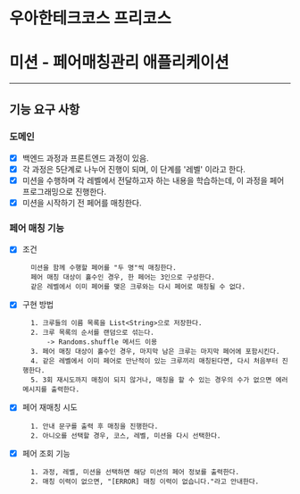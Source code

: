# 우아한테크코스 프리코스

# 미션 - 페어매칭관리 애플리케이션

---

## 기능 요구 사항

### 도메인
- [x] 백엔드 과정과 프론트엔드 과정이 있음.
- [x] 각 과정은 5단계로 나누어 진행이 되며, 이 단계를 '레벨' 이라고 한다.
- [x] 미션을 수행하며 각 레벨에서 전달하고자 하는 내용을 학습하는데, 이 과정을 페어 프로그래밍으로 진행한다.
- [x] 미션을 시작하기 전 페어를 매칭한다.

### 페어 매칭 기능
- [x] 조건

        미션을 함께 수행할 페어를 "두 명"씩 매칭한다.
        페어 매칭 대상이 홀수인 경우, 한 페어는 3인으로 구성한다.
        같은 레벨에서 이미 페어를 맺은 크루와는 다시 페어로 매칭될 수 없다.

- [x] 구현 방법
        
        1. 크루들의 이름 목록을 List<String>으로 저장한다.
        2. 크루 목록의 순서를 랜덤으로 섞는다.
            -> Randoms.shuffle 메서드 이용
        3. 페어 매칭 대상이 홀수인 경우, 마지막 남은 크루는 마지막 페어에 포함시킨다.
        4. 같은 레벨에서 이미 페어로 만난적이 있는 크루끼리 매칭된다면, 다시 처음부터 진행한다.
        5. 3회 재시도까지 매칭이 되지 않거나, 매칭을 할 수 있는 경우의 수가 없으면 에러 메시지를 출력한다.

- [x] 페어 재매칭 시도

        1. 안내 문구를 출력 후 매칭을 진행한다.
        2. 아니오를 선택할 경우, 코스, 레벨, 미션을 다시 선택한다.

- [x] 페어 조회 기능


        1. 과정, 레벨, 미션을 선택하면 해당 미션의 페어 정보를 출력한다.
        2. 매칭 이력이 없으면, "[ERROR] 매칭 이력이 없습니다."라고 안내한다.